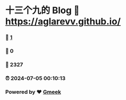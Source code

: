 # 十三个九的 Blog :link: https://aglarevv.github.io/ 
### :page_facing_up: [1](https://aglarevv.github.io//tag.html) 
### :speech_balloon: 0 
### :hibiscus: 2327 
### :alarm_clock: 2024-07-05 00:10:13 
### Powered by :heart: [Gmeek](https://github.com/Meekdai/Gmeek)
